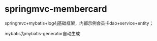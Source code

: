 # springmvc-membercard

springmvc+mybatis+log4j基础框架，内部示例会员卡dao+service+entity；

mybatis为mybatis-generator自动生成
